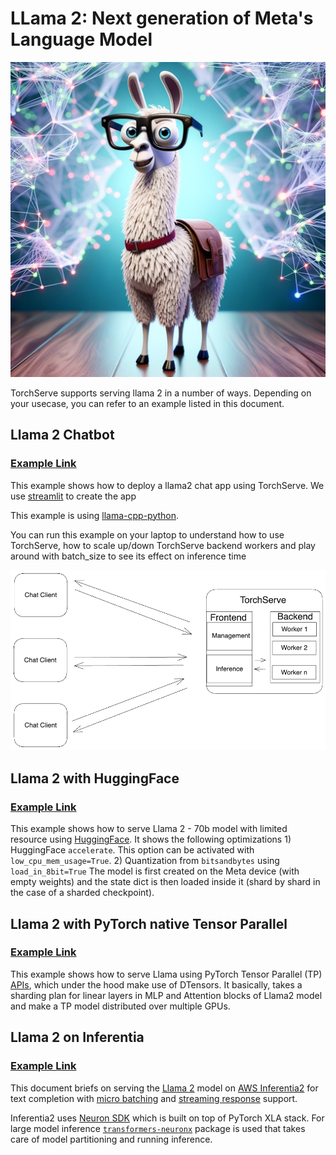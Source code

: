 # LLama 2: Next generation of Meta's Language Model
![Llama 2](./llama.png)

TorchServe supports serving llama 2 in a number of ways. Depending on your usecase, you can refer to an example listed in this document.

## Llama 2 Chatbot

### [Example Link](https://github.com/pytorch/serve/tree/master/examples/LLM/llama2/chat_app)

This example shows how to deploy a llama2 chat app using TorchServe.
We use [streamlit](https://github.com/streamlit/streamlit) to create the app

This example is  using [llama-cpp-python](https://github.com/abetlen/llama-cpp-python).

You can run this example on your laptop to understand how to use TorchServe, how to scale up/down TorchServe backend workers and play around with batch_size to see its effect on inference time

![Chatbot Architecture](./chat_app/screenshots/architecture.png)

## Llama 2 with HuggingFace

### [Example Link](https://github.com/pytorch/serve/tree/master/examples/large_models/Huggingface_accelerate/llama2)

This example shows how to serve Llama 2 - 70b model with limited resource using [HuggingFace](https://huggingface.co/meta-llama/Llama-2-70b-chat-hf). It shows the following optimizations
    1) HuggingFace `accelerate`. This option can be activated with `low_cpu_mem_usage=True`. 
    2) Quantization from `bitsandbytes` using `load_in_8bit=True`
The model is first created on the Meta device (with empty weights) and the state dict is then loaded inside it (shard by shard in the case of a sharded checkpoint).

## Llama 2 with PyTorch native Tensor Parallel

### [Example Link](https://github.com/pytorch/serve/tree/master/examples/large_models/tp_llama)

This example shows how to serve Llama using PyTorch Tensor Parallel (TP) [APIs](https://pytorch.org/docs/stable/distributed.tensor.parallel.html), which under the hood make use of DTensors. It basically, takes a sharding plan for linear layers in MLP and Attention blocks of Llama2 model and make a TP model distributed over multiple GPUs.


## Llama 2 on Inferentia

### [Example Link](https://github.com/pytorch/serve/tree/master/examples/large_models/inferentia2/llama2)

This document briefs on serving the [Llama 2](https://huggingface.co/meta-llama) model on [AWS Inferentia2](https://aws.amazon.com/ec2/instance-types/inf2/) for text completion with [micro batching](https://github.com/pytorch/serve/tree/96450b9d0ab2a7290221f0e07aea5fda8a83efaf/examples/micro_batching) and [streaming response](https://github.com/pytorch/serve/blob/96450b9d0ab2a7290221f0e07aea5fda8a83efaf/docs/inference_api.md#curl-example-1) support.

Inferentia2 uses [Neuron SDK](https://aws.amazon.com/machine-learning/neuron/) which is built on top of PyTorch XLA stack. For large model inference [`transformers-neuronx`](https://github.com/aws-neuron/transformers-neuronx) package is used that takes care of model partitioning and running inference.


